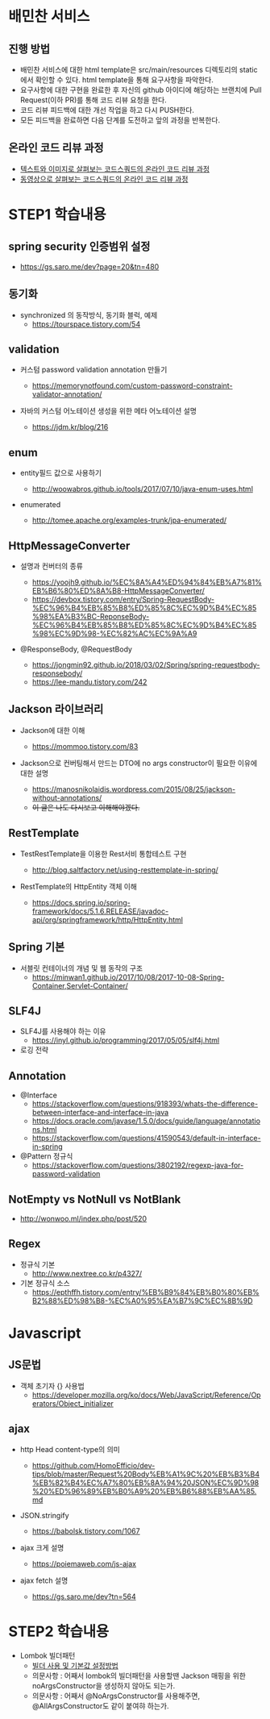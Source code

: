 # 배민찬 서비스
## 진행 방법
* 배민찬 서비스에 대한 html template은 src/main/resources 디렉토리의 static에서 확인할 수 있다. html template을 통해 요구사항을 파악한다.
* 요구사항에 대한 구현을 완료한 후 자신의 github 아이디에 해당하는 브랜치에 Pull Request(이하 PR)를 통해 코드 리뷰 요청을 한다.
* 코드 리뷰 피드백에 대한 개선 작업을 하고 다시 PUSH한다.
* 모든 피드백을 완료하면 다음 단계를 도전하고 앞의 과정을 반복한다.

## 온라인 코드 리뷰 과정
* [텍스트와 이미지로 살펴보는 코드스쿼드의 온라인 코드 리뷰 과정](https://github.com/code-squad/codesquad-docs/blob/master/codereview/README.md)
* [동영상으로 살펴보는 코드스쿼드의 온라인 코드 리뷰 과정](https://youtu.be/a5c9ku-_fok)

# STEP1 학습내용 

## spring security 인증범위 설정
- https://gs.saro.me/dev?page=20&tn=480

## 동기화
- synchronized 의 동작방식, 동기화 블럭, 예제 
    - https://tourspace.tistory.com/54
    
## validation
- 커스텀 password validation annotation 만들기
    - https://memorynotfound.com/custom-password-constraint-validator-annotation/ 
    
- 자바의 커스텀 어노테이션 생성을 위한 메타 어노테이션 설명
    - https://jdm.kr/blog/216
    
## enum 
- entity필드 값으로 사용하기
    - http://woowabros.github.io/tools/2017/07/10/java-enum-uses.html 
    
- enumerated
    - http://tomee.apache.org/examples-trunk/jpa-enumerated/
   
## HttpMessageConverter
- 설명과 컨버터의 종류
    - https://yoojh9.github.io/%EC%8A%A4%ED%94%84%EB%A7%81%EB%B6%80%ED%8A%B8-HttpMessageConverter/
    - https://devbox.tistory.com/entry/Spring-RequestBody-%EC%96%B4%EB%85%B8%ED%85%8C%EC%9D%B4%EC%85%98%EA%B3%BC-ReponseBody-%EC%96%B4%EB%85%B8%ED%85%8C%EC%9D%B4%EC%85%98%EC%9D%98-%EC%82%AC%EC%9A%A9 
    
- @ResponseBody, @RequestBody
    - https://jongmin92.github.io/2018/03/02/Spring/spring-requestbody-responsebody/
    - https://lee-mandu.tistory.com/242

## Jackson 라이브러리
- Jackson에 대한 이해
    - https://mommoo.tistory.com/83
- Jackson으로 컨버팅해서 만드는 DTO에 no args constructor이 필요한 이유에 대한 설명 

    - https://manosnikolaidis.wordpress.com/2015/08/25/jackson-without-annotations/
    - ~~이 글은 나도 다시보고 이해해야겠다.~~

    
## RestTemplate
- TestRestTemplate을 이용한 Rest서비 통합테스트 구현
    - http://blog.saltfactory.net/using-resttemplate-in-spring/ 
    
- RestTemplate의 HttpEntity<T> 객체 이해
    - https://docs.spring.io/spring-framework/docs/5.1.6.RELEASE/javadoc-api/org/springframework/http/HttpEntity.html

## Spring 기본
- 서블릿 컨테이너의 개념 및 웹 동작의 구조
    - https://minwan1.github.io/2017/10/08/2017-10-08-Spring-Container,Servlet-Container/

## SLF4J
- SLF4J를 사용해야 하는 이유
    - https://inyl.github.io/programming/2017/05/05/slf4j.html
- 로깅 전략

## Annotation
- @Interface
    - https://stackoverflow.com/questions/918393/whats-the-difference-between-interface-and-interface-in-java
    - https://docs.oracle.com/javase/1.5.0/docs/guide/language/annotations.html
    - https://stackoverflow.com/questions/41590543/default-in-interface-in-spring
- @Pattern 정규식
    - https://stackoverflow.com/questions/3802192/regexp-java-for-password-validation

## NotEmpty vs NotNull vs NotBlank
- http://wonwoo.ml/index.php/post/520

## Regex
- 정규식 기본
    - http://www.nextree.co.kr/p4327/
- 기본 정규식 소스
    - https://epthffh.tistory.com/entry/%EB%B9%84%EB%B0%80%EB%B2%88%ED%98%B8-%EC%A0%95%EA%B7%9C%EC%8B%9D
# Javascript 

## JS문법
- 객체 초기자 {} 사용법
    - https://developer.mozilla.org/ko/docs/Web/JavaScript/Reference/Operators/Object_initializer
 
## ajax
- http Head content-type의 의미
    - https://github.com/HomoEfficio/dev-tips/blob/master/Request%20Body%EB%A1%9C%20%EB%B3%B4%EB%82%B4%EC%A7%80%EB%8A%94%20JSON%EC%9D%98%20%ED%96%89%EB%B0%A9%20%EB%B6%88%EB%AA%85.md 
    
- JSON.stringify
    - https://babolsk.tistory.com/1067 
    
- ajax 크게 설명
    - https://poiemaweb.com/js-ajax 
    
- ajax fetch 설명
    - https://gs.saro.me/dev?tn=564
    
    
# STEP2 학습내용 

- Lombok 빌더패턴
    - [빌더 사용 및 기본값 설정방법](https://tomining.tistory.com/180)
    - 의문사항 : 어째서 lombok의 빌더패턴을 사용할땐 Jackson 매핑을 위한 noArgsConstructor을 생성하지 않아도 되는가.
    - 의문사항 : 어째서 @NoArgsConstructor를 사용해주면, @AllArgsConstructor도 같이 붙여햐 하는가.